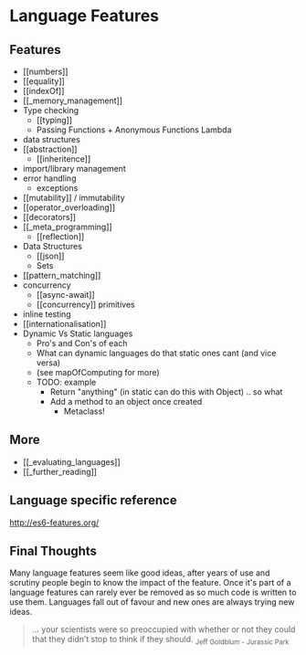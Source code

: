 Language Features
=================

Features
--------

* [[numbers]]
* [[equality]]
* [[indexOf]]
* [[_memory_management]]
* Type checking
    * [[typing]]
    * Passing Functions + Anonymous Functions Lambda
* data structures
* [[abstraction]]
    * [[inheritence]]
* import/library management
* error handling
    * exceptions
* [[mutability]] / immutability
* [[operator_overloading]]
* [[decorators]]
* [[_meta_programming]]
    * [[reflection]]
* Data Structures
    * [[json]]
    * Sets
* [[pattern_matching]]
* concurrency
    * [[async-await]]
    * [[concurrency]] primitives
* inline testing
* [[internationalisation]]
* Dynamic Vs Static languages
    * Pro's and Con's of each
    * What can dynamic languages do that static ones cant (and vice versa)
    * (see mapOfComputing for more)
    * TODO: example
        * Return "anything" (in static can do this with Object) .. so what
        * Add a method to an object once created
            * Metaclass!


More
-----

* [[_evaluating_languages]]
* [[_further_reading]]

Language specific reference
---------------------------

http://es6-features.org/


Final Thoughts
--------------

Many language features seem like good ideas, after years of use and scrutiny people begin to know the impact of the feature. Once it's part of a language features can rarely ever be removed as so much code is written to use them.
Languages fall out of favour and new ones are always trying new ideas.

> ... your scientists were so preoccupied with whether or not they could that they didn’t stop to think if they should.
<sub>Jeff Goldblum - Jurassic Park</sub>

